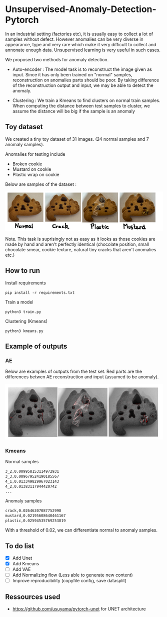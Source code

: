 # Unsupervised-Anomaly-Detection-Pytorch

In an industrial setting (factories etc), it is usually easy to collect a lot of samples without defect. However anomalies can be very diverse in appearance, type and very rare which make it very difficult to collect and annonate enough data. Unsupervised learning is very useful in such cases.

We proposed two methods for anomaly detection.

- Auto-encoder : The model task is to reconstruct the image given as input. Since it has only been trained on "normal" samples, reconstruction on anomalies parts should be poor. By taking difference of the reconstruction output and input, we may be able to detect the anomaly.

- Clustering : We train a Kmeans to find clusters on normal train samples. When computing the distance between test samples to cluster, we assume the distance will be big if the sample is an anomaly

## Toy dataset
We created a tiny toy dataset of 31 images. (24 normal samples and 7 anomaly samples).

Anomalies for testing include
- Broken cookie
- Mustard on cookie
- Plastic wrap on cookie

Below are samples of the dataset :

![Examples](doc/dataset.png)

Note. This task is suprisingly not as easy as it looks as those cookies are made by hand and aren't perfectly identical (chocolate position, small chocolate smear, cookie texture, natural tiny cracks that aren't anomalies etc.)

## How to run

Install requirements
```
pip install -r requirements.txt 
```

Train a model
```
python3 train.py
```

Clustering (Kmeans)
```
python3 kmeans.py
```

## Example of outputs
### AE
Below are examples of outputs from the test set.
Red parts are the differences betwen AE reconstruction and input (assumed to be anomaly).

![Examples](doc/output_samples.png)

### Kmeans
Normal samples
```
3_2,0.009958153114972931
3_3,0.009679524190185567
4_1,0.013349829967023143
4_2,0.01383117944420742
...
```

Anomaly samples
```
crack,0.02646307087752998
mustard,0.02195608640461167
plastic,0.02594535769253819
```

With a threshold of 0.02, we can differentiate normal to anomaly samples.

## To do list
- [x] Add Unet
- [x] Add Kmeans
- [ ] Add VAE
- [ ] Add Normalizing flow (Less able to generate new content)
- [ ] Improve reproducibility (copyfile config, save datasplit)

## Ressources used 
- https://github.com/usuyama/pytorch-unet for UNET architecture
